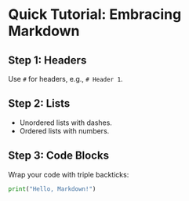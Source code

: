 # Quick Tutorial: Embracing Markdown

## Step 1: Headers
Use `#` for headers, e.g., `# Header 1`.

## Step 2: Lists
- Unordered lists with dashes.
- Ordered lists with numbers.

## Step 3: Code Blocks
Wrap your code with triple backticks:
```python
print("Hello, Markdown!")
